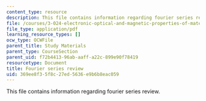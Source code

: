 ```yaml
---
content_type: resource
description: This file contains information regarding fourier series review.
file: /courses/3-024-electronic-optical-and-magnetic-properties-of-materials-spring-2013/369ee8f35f8c27ed5636e9b6b8eac059_MIT3_024S13_study2.pdf
file_type: application/pdf
learning_resource_types: []
ocw_type: OCWFile
parent_title: Study Materials
parent_type: CourseSection
parent_uid: f72b4413-96ab-aaff-a22c-899e90f78419
resourcetype: Document
title: Fourier series review
uid: 369ee8f3-5f8c-27ed-5636-e9b6b8eac059
---
```

This file contains information regarding fourier series review.

